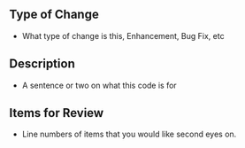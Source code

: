 ## Type of Change
 - What type of change is this, Enhancement, Bug Fix, etc
## Description
 - A sentence or two on what this code is for
## Items for Review
 - Line numbers of items that you would like second eyes on.